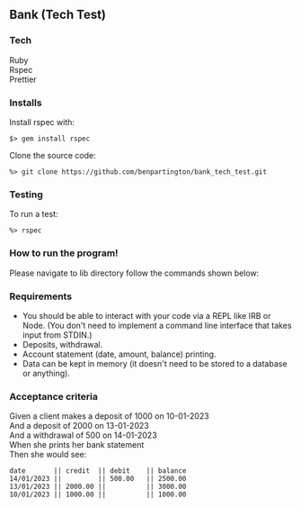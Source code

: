 Bank (Tech Test)
----------------

### Tech 

Ruby  
Rspec  
Prettier  

### Installs

Install rspec with:
```
$> gem install rspec
```  
Clone the source code:
```
%> git clone https://github.com/benpartington/bank_tech_test.git
```
### Testing  

To run a test:
```
%> rspec
```

### How to run the program!
Please navigate to lib directory follow the commands shown below:  



### Requirements

* You should be able to interact with your code via a REPL like IRB or Node.  (You don't need to implement a command line interface that takes input from STDIN.)
* Deposits, withdrawal.
* Account statement (date, amount, balance) printing.
* Data can be kept in memory (it doesn't need to be stored to a database or anything).

### Acceptance criteria

Given a client makes a deposit of 1000 on 10-01-2023  
And a deposit of 2000 on 13-01-2023  
And a withdrawal of 500 on 14-01-2023  
When she prints her bank statement  
Then she would see:

```
date       || credit  || debit    || balance
14/01/2023 ||         || 500.00   || 2500.00
13/01/2023 || 2000.00 ||          || 3000.00
10/01/2023 || 1000.00 ||          || 1000.00
```

